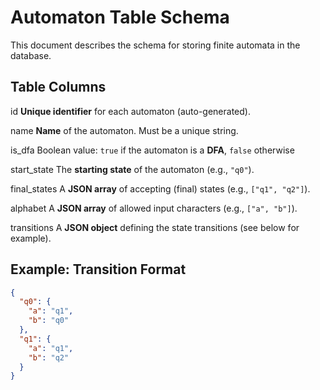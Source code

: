 # Automaton Table Schema

This document describes the schema for storing finite automata in the database.

## Table Columns

id           **Unique identifier** for each automaton (auto-generated).

name          **Name** of the automaton. Must be a unique string.

is_dfa        Boolean value: `true` if the automaton is a **DFA**, `false` otherwise

start_state    The **starting state** of the automaton (e.g., `"q0"`).

final_states    A **JSON array** of accepting (final) states (e.g., `["q1", "q2"]`).  

alphabet        A **JSON array** of allowed input characters (e.g., `["a", "b"]`).

transitions     A **JSON object** defining the state transitions (see below for example).


## Example: Transition Format

```json
{
  "q0": {
    "a": "q1",
    "b": "q0"
  },
  "q1": {
    "a": "q1",
    "b": "q2"
  }
}
